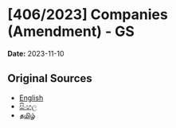 # [406/2023] Companies (Amendment) - GS

**Date:** 2023-11-10

## Original Sources

- [English](https://documents.gov.lk/view/bills/2023/11/406-2023_E.pdf)
- [සිංහල](https://documents.gov.lk/view/bills/2023/11/406-2023_S.pdf)
- [தமிழ்](https://documents.gov.lk/view/bills/2023/11/406-2023_T.pdf)

